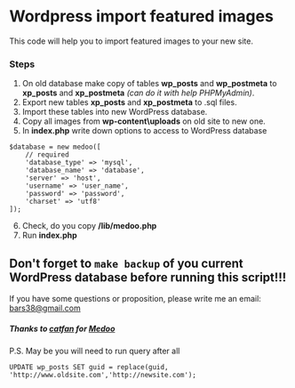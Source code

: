 # Wordpress import featured images

This code will help you to import featured images to your new site.

### Steps

1. On old database make copy of tables **wp_posts** and **wp_postmeta** to **xp_posts** and **xp_postmeta** *(can do it with help PHPMyAdmin)*.
2. Export new tables **xp_posts** and **xp_postmeta** to .sql files.
3. Import these tables into new WordPress database.
4. Copy all images from **wp-content\uploads** on old site to new one.
5. In **index.php** write down options to access to WordPress database
```
$database = new medoo([
	// required
	'database_type' => 'mysql',
	'database_name' => 'database',
	'server' => 'host',
	'username' => 'user_name',
	'password' => 'password',
	'charset' => 'utf8'
]);
```
6. Check, do you copy **/lib/medoo.php**
7. Run **index.php**


## Don't forget to `make backup` of you current WordPress database before running this script!!!

If you have some questions or proposition, please write me an email: bars38@gmail.com

##### Thanks to [catfan](https://github.com/catfan) for [Medoo](https://github.com/catfan/Medoo)

P.S. May be you will need to run query after all
```
UPDATE wp_posts SET guid = replace(guid, 'http://www.oldsite.com','http://newsite.com');
```

